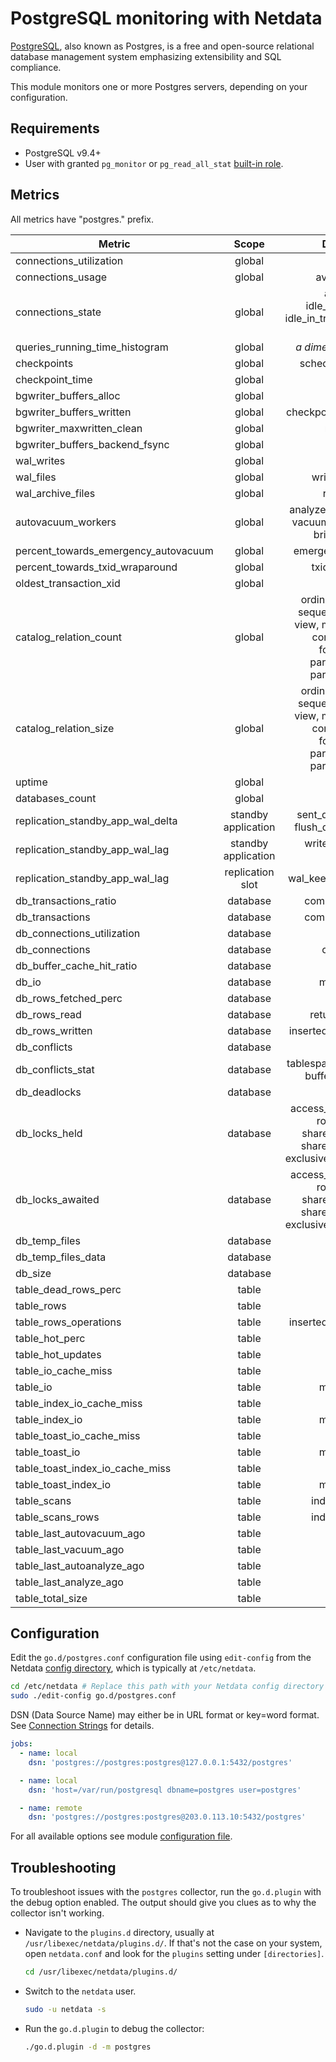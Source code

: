 <!--
title: "PostgreSQL monitoring with Netdata"
description: "Monitor connections, replication, databases, locks, and more with zero configuration and per-second metric granularity."
custom_edit_url: https://github.com/netdata/go.d.plugin/edit/master/modules/postgres/README.md
sidebar_label: "PostgresSQL"
-->

# PostgreSQL monitoring with Netdata

[PostgreSQL](https://www.postgresql.org/), also known as Postgres, is a free and open-source relational database
management system emphasizing extensibility and SQL compliance.

This module monitors one or more Postgres servers, depending on your configuration.

## Requirements

- PostgreSQL v9.4+
- User with granted `pg_monitor`
  or `pg_read_all_stat` [built-in role](https://www.postgresql.org/docs/current/predefined-roles.html).

## Metrics

All metrics have "postgres." prefix.

| Metric                               |        Scope        |                                                                 Dimensions                                                                 |     Units      |
|--------------------------------------|:-------------------:|:------------------------------------------------------------------------------------------------------------------------------------------:|:--------------:|
| connections_utilization              |       global        |                                                                    used                                                                    |   percentage   |
| connections_usage                    |       global        |                                                              available, used                                                               |  connections   |
| connections_state                    |       global        |                                  active, idle, idle_in_transaction, idle_in_transaction_aborted, disabled                                  |  connections   |
| queries_running_time_histogram       |       global        |                                                          _a dimension per bucket_                                                          |   queries/s    |
| checkpoints                          |       global        |                                                            scheduled, requested                                                            | checkpoints/s  |
| checkpoint_time                      |       global        |                                                                write, sync                                                                 |  milliseconds  |
| bgwriter_buffers_alloc               |       global        |                                                                 allocated                                                                  |      B/s       |
| bgwriter_buffers_written             |       global        |                                                         checkpoint, backend, clean                                                         |      B/s       |
| bgwriter_maxwritten_clean            |       global        |                                                                 maxwritten                                                                 |    events/s    |
| bgwriter_buffers_backend_fsync       |       global        |                                                                   fsync                                                                    |  operations/s  |
| wal_writes                           |       global        |                                                                   writes                                                                   |      B/s       |
| wal_files                            |       global        |                                                             written, recycled                                                              |     files      |
| wal_archive_files                    |       global        |                                                                ready, done                                                                 |    files/s     |
| autovacuum_workers                   |       global        |                                       analyze, vacuum_analyze, vacuum, vacuum_freeze, brin_summarize                                       |    workers     |
| percent_towards_emergency_autovacuum |       global        |                                                            emergency_autovacuum                                                            |   percentage   |
| percent_towards_txid_wraparound      |       global        |                                                              txid_wraparound                                                               |   percentage   |
| oldest_transaction_xid               |       global        |                                                                    xid                                                                     |      xid       |
| catalog_relation_count               |       global        | ordinary_table, index, sequence, toast_table, view, materialized_view, composite_type, foreign_table, partitioned_table, partitioned_index |   relations    |
| catalog_relation_size                |       global        | ordinary_table, index, sequence, toast_table, view, materialized_view, composite_type, foreign_table, partitioned_table, partitioned_index |       B        |
| uptime                               |       global        |                                                                   uptime                                                                   |    seconds     |
| databases_count                      |       global        |                                                                 databases                                                                  |   databases    |
| replication_standby_app_wal_delta    | standby application |                                             sent_delta, write_delta, flush_delta, replay_delta                                             |       B        |
| replication_standby_app_wal_lag      | standby application |                                                      write_lag, flush_lag, replay_lag                                                      |    seconds     |
| replication_standby_app_wal_lag      |  replication slot   |                                                        wal_keep, pg_replslot_files                                                         |     files      |
| db_transactions_ratio                |      database       |                                                            committed, rollback                                                             |   percentage   |
| db_transactions                      |      database       |                                                            committed, rollback                                                             | transactions/s |
| db_connections_utilization           |      database       |                                                                    used                                                                    |   percentage   |
| db_connections                       |      database       |                                                                connections                                                                 |  connections   |
| db_buffer_cache_hit_ratio            |      database       |                                                                 hit, miss                                                                  |   percentage   |
| db_io                                |      database       |                                                                memory, disk                                                                |      B/s       |
| db_rows_fetched_perc                 |      database       |                                                                  fetched                                                                   |   percentage   |
| db_rows_read                         |      database       |                                                             returned, fetched                                                              |     rows/s     |
| db_rows_written                      |      database       |                                                         inserted, deleted, updated                                                         |     rows/s     |
| db_conflicts                         |      database       |                                                                 conflicts                                                                  |   queries/s    |
| db_conflicts_stat                    |      database       |                                              tablespace, lock, snapshot, bufferpin, deadlock                                               |   queries/s    |
| db_deadlocks                         |      database       |                                                                 deadlocks                                                                  |  deadlocks/s   |
| db_locks_held                        |      database       |               access_share, row_share, row_exclusive, share_update, share, share_row_exclusive, exclusive, access_exclusive                |     locks      |
| db_locks_awaited                     |      database       |               access_share, row_share, row_exclusive, share_update, share, share_row_exclusive, exclusive, access_exclusive                |     locks      |
| db_temp_files                        |      database       |                                                                  written                                                                   |    files/s     |
| db_temp_files_data                   |      database       |                                                                  written                                                                   |      B/s       |
| db_size                              |      database       |                                                                    size                                                                    |       B        |
| table_dead_rows_perc                 |        table        |                                                                    dead                                                                    |   percentage   |
| table_rows                           |        table        |                                                                 live, dead                                                                 |      rows      |
| table_rows_operations                |        table        |                                                         inserted, deleted, updated                                                         |     rows/s     |
| table_hot_perc                       |        table        |                                                                    hot                                                                     |   percentage   |
| table_hot_updates                    |        table        |                                                                    hot                                                                     |   updates/s    |
| table_io_cache_miss                  |        table        |                                                                    miss                                                                    |   percentage   |
| table_io                             |        table        |                                                                memory, disk                                                                |      B/s       |
| table_index_io_cache_miss            |        table        |                                                                    miss                                                                    |   percentage   |
| table_index_io                       |        table        |                                                                memory, disk                                                                |      B/s       |
| table_toast_io_cache_miss            |        table        |                                                                    miss                                                                    |   percentage   |
| table_toast_io                       |        table        |                                                                memory, disk                                                                |      B/s       |
| table_toast_index_io_cache_miss      |        table        |                                                                    miss                                                                    |   percentage   |
| table_toast_index_io                 |        table        |                                                                memory, disk                                                                |      B/s       |
| table_scans                          |        table        |                                                             index, sequential                                                              |    scans/s     |
| table_scans_rows                     |        table        |                                                             index, sequential                                                              |     rows/s     |
| table_last_autovacuum_ago            |        table        |                                                                    time                                                                    |    seconds     |
| table_last_vacuum_ago                |        table        |                                                                    time                                                                    |    seconds     |
| table_last_autoanalyze_ago           |        table        |                                                                    time                                                                    |    seconds     |
| table_last_analyze_ago               |        table        |                                                                    time                                                                    |    seconds     |
| table_total_size                     |        table        |                                                                    size                                                                    |       B        |

## Configuration

Edit the `go.d/postgres.conf` configuration file using `edit-config` from the
Netdata [config directory](https://learn.netdata.cloud/docs/configure/nodes), which is typically at `/etc/netdata`.

```bash
cd /etc/netdata # Replace this path with your Netdata config directory
sudo ./edit-config go.d/postgres.conf
```

DSN (Data Source Name) may either be in URL format or key=word format.
See [Connection Strings](https://www.postgresql.org/docs/current/libpq-connect.html#LIBPQ-CONNSTRING) for details.

```yaml
jobs:
  - name: local
    dsn: 'postgres://postgres:postgres@127.0.0.1:5432/postgres'

  - name: local
    dsn: 'host=/var/run/postgresql dbname=postgres user=postgres'

  - name: remote
    dsn: 'postgres://postgres:postgres@203.0.113.10:5432/postgres'
```

For all available options see
module [configuration file](https://github.com/netdata/go.d.plugin/blob/master/config/go.d/postgres.conf).

## Troubleshooting

To troubleshoot issues with the `postgres` collector, run the `go.d.plugin` with the debug option enabled. The output
should give you clues as to why the collector isn't working.

- Navigate to the `plugins.d` directory, usually at `/usr/libexec/netdata/plugins.d/`. If that's not the case on
  your system, open `netdata.conf` and look for the `plugins` setting under `[directories]`.

  ```bash
  cd /usr/libexec/netdata/plugins.d/
  ```

- Switch to the `netdata` user.

  ```bash
  sudo -u netdata -s
  ```

- Run the `go.d.plugin` to debug the collector:

  ```bash
  ./go.d.plugin -d -m postgres
  ```
